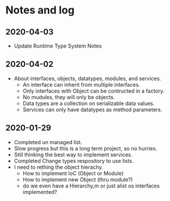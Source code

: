 # Notes and log

## 2020-04-03
  * Update Runtime Type System Notes

## 2020-04-02

* About interfaces, objects, datatypes, modules, and services.
  * An interface can inherit from multiple interfaces.
  * Only interfaces with Object can be contructed in a factory.
  * No mudules, they will only be objects.
  * Data types are a collection on serializable data values.
  * Services can only have datatypes as method parameters.  

## 2020-01-29

* Completed un managed list.
* Slow progress but this is a long term project, so no hurries.
* Still thinking the best way to implement services.
* Completed Change types respository to use lists.
* I need to rething the object hierachy.
  * How to implement IoC (Object or Module)
  * How to implement new Object (thru module?)
  * do we even have a Hierarchy,m or just alist os interfaces implemented?
